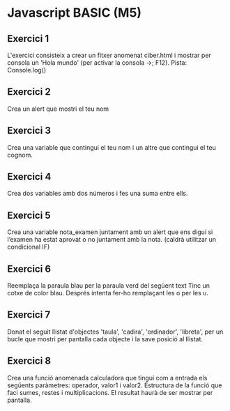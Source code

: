 # Javascript BASIC (M5)

## Exercici 1

L'exercici consisteix a crear un fitxer anomenat ciber.html
i mostrar per consola un 'Hola mundo' (per activar la consola ->; F12).
Pista: Console.log()

## Exercici 2
Crea un alert que mostri el teu nom

## Exercici 3

Crea una variable que contingui el teu nom i un altre que contingui el teu cognom.

## Exercici 4

Crea dos variables amb dos números i fes una suma entre ells.

## Exercici 5

Crea una variable nota_examen juntament amb un alert que ens digui si l’examen ha estat aprovat o no juntament amb la nota. (caldrà utilitzar un condicional IF)

## Exercici 6

Reemplaça la paraula blau per la paraula verd del següent text Tinc un cotxe de color blau. Després intenta fer-ho remplaçant les o per les u.

## Exercici 7

Donat el seguit llistat d'objectes 'taula', 'cadira', 'ordinador', 'libreta', per un bucle que mostri per pantalla cada objecte i la save posició al llistat.

## Exercici 8

Crea una funció anomenada calculadora que tingui com a entrada els següents paràmetres: operador, valor1 i valor2.
Estructura de la funció que faci sumes, restes i multiplicacions. El resultat haurà de ser mostrar per pantalla.
